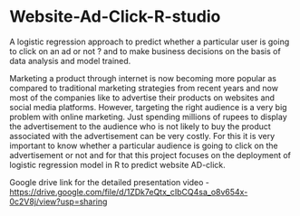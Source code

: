 # Website-Ad-Click-R-studio
A logistic regression approach to predict whether a particular user is going to click on an ad or not ? and to make business decisions on the basis of data analysis and model trained.


Marketing a product through internet is now becoming more popular as compared to traditional marketing strategies from recent years and now most of the companies like to advertise their products on websites and social media platforms. However, targeting the right audience is a very big problem with online marketing. Just spending millions of rupees to display the advertisement to the audience who is not likely to buy the product associated with the advertisement can be very costly. For this it is very important to know whether a particular audience is going to click on the advertisement or not and for that this project focuses on the deployment of logistic regression model in R to predict website AD-click.

Google drive link for the detailed presentation video - https://drive.google.com/file/d/1ZDk7eQtx_cIbCQ4sa_o8v654x-0c2V8j/view?usp=sharing
